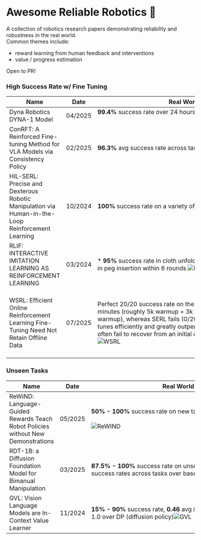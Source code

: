 # Awesome Reliable Robotics 🤖
A collection of robotics research papers demonstrating reliability and robustness in the real world.  
Common themes include:
- reward learning from human feedback and interventions
- value / progress estimation

Open to PR!

### High Success Rate w/ Fine Tuning

| **Name** | **Date** | **Real World Success Rate** |**Project** | **Paper** | **Code** |  **Organization(s)** | **Notes** |
| --- | --- | --- | --- | --- | --- | --- | --- |
| Dyna Robotics DYNA-1 Model | 04/2025 | **99.4%** success rate over 24 hours in folding napkins with no intervention &nbsp;&nbsp;&nbsp;&nbsp;&nbsp;&nbsp;&nbsp;&nbsp;&nbsp;&nbsp;&nbsp;&nbsp;&nbsp;&nbsp;&nbsp;&nbsp;&nbsp;&nbsp;&nbsp;&nbsp;&nbsp;&nbsp;&nbsp;&nbsp;&nbsp;&nbsp;&nbsp;&nbsp;&nbsp;&nbsp;&nbsp;&nbsp;&nbsp;&nbsp;&nbsp;&nbsp;&nbsp;&nbsp;&nbsp;&nbsp;&nbsp;&nbsp;&nbsp;&nbsp;&nbsp;&nbsp;&nbsp;&nbsp;&nbsp;&nbsp;&nbsp;&nbsp;&nbsp;&nbsp;&nbsp;&nbsp;&nbsp;&nbsp;&nbsp;&nbsp;&nbsp;&nbsp;&nbsp;&nbsp;&nbsp;&nbsp;&nbsp;&nbsp;&nbsp;&nbsp;&nbsp;&nbsp;&nbsp;&nbsp;&nbsp;&nbsp;&nbsp;&nbsp;&nbsp;&nbsp;&nbsp;&nbsp;&nbsp;&nbsp;&nbsp;&nbsp;&nbsp;&nbsp;&nbsp;&nbsp;&nbsp;&nbsp;&nbsp;&nbsp;&nbsp;&nbsp;&nbsp;&nbsp;&nbsp;&nbsp;&nbsp;&nbsp;&nbsp;&nbsp;&nbsp;&nbsp;&nbsp;&nbsp;&nbsp;&nbsp;&nbsp;&nbsp;&nbsp;&nbsp;&nbsp;&nbsp;&nbsp;&nbsp;&nbsp;&nbsp;&nbsp;&nbsp;&nbsp;&nbsp;&nbsp;&nbsp;&nbsp;&nbsp;&nbsp;&nbsp;&nbsp;&nbsp;&nbsp;&nbsp; |  <a href="https://www.dyna.co/research)" target="_blank">Link</a> | | | Dyna Robotics | |
| ConRFT: A Reinforced Fine-tuning Method for VLA Models via Consistency Policy | 02/2025 | **96.3%** avg success rate across tasks, baselines w/ HIL-SERL <img alt="ConRFT" src="https://github.com/user-attachments/assets/15ddc8ba-59a6-448b-91db-3fefb212e8f7" /> | | <a href="https://arxiv.org/pdf/2502.05450" target="_blank">Link</a> | <a href="https://github.com/cccedric/conrft" target="_blank">Link</a> | Chinese Academy of Sciences | Online and offline fine-tuning. |
| HIL-SERL: Precise and Dexterous Robotic Manipulation via Human-in-the-Loop Reinforcement Learning | 10/2024 | **100%** success rate on a variety of tasks <img alt="HIL-SERL" src="https://github.com/user-attachments/assets/56f35ef2-e297-4fd7-a4e0-362bf441c670" />  | <a href="https://hil-serl.github.io/" target="_blank">Link</a> | <a href="https://hil-serl.github.io/static/hil-serl-paper.pdf" target="_blank">Link</a> | <a href="https://github.com/rail-berkeley/hil-serl" target="_blank">Link</a> | UC Berkeley | Online fine-tuning, human intervention allowed.  Implementation available in LeRobot. |
| RLIF: INTERACTIVE IMITATION LEARNING AS REINFORCEMENT LEARNING | 03/2024 | * **95%** success rate in cloth unfolding within 7 rounds * **100%** rate success in peg insertion within 6 rounds <img alt="RLIF" src="https://github.com/user-attachments/assets/f101b109-e813-4deb-99b1-99f2e070e007" /> | <a href="https://rlif-page.github.io/" target="_blank">Link</a> | <a href="https://arxiv.org/pdf/2311.12996" target="_blank">Link</a> | <a href="https://github.com/pd-perry/RLIF" target="_blank">Link</a> | UC Berkeley |  |
| WSRL: Efficient Online Reinforcement Learning Fine-Tuning Need Not Retain Offline Data | 07/2025 | Perfect 20/20 success rate on the franka peg insertion task in just 18 minutes (roughly 5k warmup + 3k actor steps, 7 minutes without including warmup), whereas SERL fails (0/20) even with 50 minutes. WSRL fine-tunes efficiently and greatly outperforms all previous algorithms, which often fail to recover from an initial dip in performance.<br><img alt="WSRL" src="https://github.com/user-attachments/assets/35395d67-ca93-44bd-aa01-c41a3bfc54c6"/> | <a href="https://zhouzypaul.github.io/wsrl/" target="_blank">Link</a> | <a href="https://arxiv.org/pdf/2412.07762" target="_blank">Link</a> | <a href="https://github.com/zhouzypaul/wsrl" target="_blank">Link</a> | UC Berkeley | No data retention during fine-tuning, warmup phase with small rollouts from pre-trained policy.

### Unseen Tasks

| **Name** | **Date** | **Real World Success Rate** |**Project** | **Paper** | **Code** |  **Organization(s)** | **Notes** |
| --- | --- | --- | --- | --- | --- | --- | --- |
| ReWiND: Language-Guided Rewards Teach Robot Policies without New Demonstrations | 05/2025 | **50% - 100%** success rate on new tasks, **~5x** improvement over baseline &nbsp;&nbsp;&nbsp;&nbsp;&nbsp;&nbsp;&nbsp;&nbsp;&nbsp;&nbsp;&nbsp;&nbsp;&nbsp;&nbsp;&nbsp;&nbsp;&nbsp;&nbsp;&nbsp;&nbsp;&nbsp;&nbsp;&nbsp;&nbsp;&nbsp;&nbsp;&nbsp;&nbsp;&nbsp;&nbsp;&nbsp;&nbsp;&nbsp;&nbsp;&nbsp;&nbsp;&nbsp;&nbsp;&nbsp;&nbsp;&nbsp;&nbsp;&nbsp;&nbsp;&nbsp;&nbsp;&nbsp;&nbsp;&nbsp;&nbsp;&nbsp;&nbsp;&nbsp;&nbsp;&nbsp;&nbsp;&nbsp;&nbsp;&nbsp;&nbsp;&nbsp;&nbsp;&nbsp;&nbsp;&nbsp;&nbsp;&nbsp;&nbsp;&nbsp;&nbsp;&nbsp;&nbsp;&nbsp;&nbsp;&nbsp;&nbsp;&nbsp;&nbsp;&nbsp;&nbsp;&nbsp;&nbsp;&nbsp;&nbsp;&nbsp;&nbsp;&nbsp;&nbsp;&nbsp;&nbsp;&nbsp;&nbsp;&nbsp;&nbsp;&nbsp;&nbsp;&nbsp;&nbsp;&nbsp;&nbsp;&nbsp;&nbsp;&nbsp;&nbsp;&nbsp;&nbsp;&nbsp;&nbsp;&nbsp;&nbsp;&nbsp;&nbsp;&nbsp;&nbsp;&nbsp;&nbsp;&nbsp;&nbsp;&nbsp;&nbsp;&nbsp;&nbsp;&nbsp;&nbsp;&nbsp;&nbsp;&nbsp;&nbsp;&nbsp;&nbsp;&nbsp;&nbsp;&nbsp;&nbsp; <img alt="ReWIND" src="https://github.com/user-attachments/assets/ff5250b7-cbca-4747-aab2-7dcf257ce08b" />|  <a href="https://rewind-reward.github.io/" target="_blank">Link</a> |  <a href="https://arxiv.org/abs/2505.10911" target="_blank">Link</a> |  | USC, Amazon, KAIST | Focussed on new tasks. |
| RDT-1B: a Diffusion Foundation Model for Bimanual Manipulation | 03/2025 | **87.5% - 100%** success rate on unseen tasks, **56%** _improvement_ in success rates across tasks over baseline (ACT, VLA, Octo) <img alt="RDT-1B" src="https://github.com/user-attachments/assets/aa8bbc19-f4d1-4006-aea3-65e34b30fd1b" />| <a href="https://rdt-robotics.github.io/rdt-robotics/" target="_blank">Link</a> |  <a href="https://arxiv.org/pdf/2410.07864" target="_blank">Link</a> | <a href="https://github.com/thu-ml/RoboticsDiffusionTransformer" target="_blank">Link</a> | Tsinghua | Focussed on new tasks.  Human-level inference/robot speed. |
| GVL: Vision Language Models are In-Context Value Learner | 11/2024 | **15% - 90%** success rate, **0.46** avg _improvement_ (VOC) on scale -1.0 to 1.0 over DP (diffusion policy)<img alt="GVL" src="https://github.com/user-attachments/assets/21541e78-91fd-478e-9de0-d491d3da8e44" />  | <a href="https://generative-value-learning.github.io/" target="_blank">Link</a> | <a href="https://arxiv.org/pdf/2411.04549" target="_blank">Link</a> |  | Deepmind, UPenn, Stanford | Focussed on new tasks and estimation using VLM.  |

